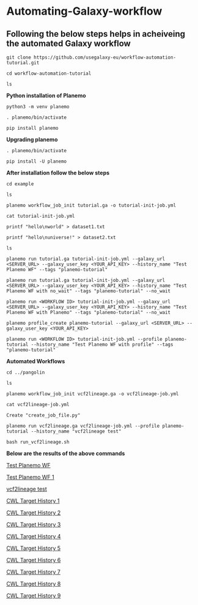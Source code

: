 # Automating-Galaxy-workflow
## Following the below steps helps in acheiveing the automated Galaxy workflow

`git clone https://github.com/usegalaxy-eu/workflow-automation-tutorial.git`

`cd workflow-automation-tutorial`

`ls`

**Python installation of Planemo**

`python3 -m venv planemo`

`. planemo/bin/activate`

`pip install planemo`

**Upgrading planemo**

`. planemo/bin/activate`

`pip install -U planemo`

**After installation follow the below steps**

`cd example`

`ls`

`planemo workflow_job_init tutorial.ga -o tutorial-init-job.yml`

`cat tutorial-init-job.yml`

`printf "hello\nworld" > dataset1.txt`

`printf "hello\nuniverse!" > dataset2.txt`

`ls`

`planemo run tutorial.ga tutorial-init-job.yml --galaxy_url <SERVER_URL> --galaxy_user_key <YOUR_API_KEY> --history_name "Test Planemo WF" --tags "planemo-tutorial"`

`planemo run tutorial.ga tutorial-init-job.yml --galaxy_url <SERVER_URL> --galaxy_user_key <YOUR_API_KEY> --history_name "Test Planemo WF with no_wait" --tags "planemo-tutorial" --no_wait`

`planemo run <WORKFLOW ID> tutorial-init-job.yml --galaxy_url <SERVER_URL> --galaxy_user_key <YOUR_API_KEY> --history_name "Test Planemo WF with Planemo" --tags "planemo-tutorial" --no_wait`

`planemo profile_create planemo-tutorial --galaxy_url <SERVER_URL> --galaxy_user_key <YOUR_API_KEY>`

`planemo run <WORKFLOW ID> tutorial-init-job.yml --profile planemo-tutorial --history_name "Test Planemo WF with profile" --tags "planemo-tutorial"`

**Automated Workflows**

`cd ../pangolin`

`ls`

`planemo workflow_job_init vcf2lineage.ga -o vcf2lineage-job.yml`

`cat vcf2lineage-job.yml`

`Create "create_job_file.py"`

`planemo run vcf2lineage.ga vcf2lineage-job.yml --profile planemo-tutorial --history_name "vcf2lineage test"`

`bash run_vcf2lineage.sh`

**Below are the results of the above commands**

[Test Planemo WF](https://usegalaxy.eu/u/deepthi_m/h/test-planemo-wf)

[Test Planemo WF 1](https://usegalaxy.eu/u/deepthi_m/h/test-planemo-wf-1)

[vcf2lineage test](https://usegalaxy.eu/u/deepthi_m/h/vcf2lineage-test)

[CWL Target History 1](https://usegalaxy.eu/u/deepthi_m/h/cwl-target-history-1)

[CWL Target History 2](https://usegalaxy.eu/u/deepthi_m/h/cwl-target-history-2)

[CWL Target History 3](https://usegalaxy.eu/u/deepthi_m/h/cwl-target-history-3)

[CWL Target History 4](https://usegalaxy.eu/u/deepthi_m/h/cwl-target-history-4)

[CWL Target History 5](https://usegalaxy.eu/u/deepthi_m/h/cwl-target-history-5)

[CWL Target History 6](https://usegalaxy.eu/u/deepthi_m/h/cwl-target-history-6)

[CWL Target History 7](https://usegalaxy.eu/u/deepthi_m/h/cwl-target-history-7)

[CWL Target History 8](https://usegalaxy.eu/u/deepthi_m/h/cwl-target-history-8)

[CWL Target History 9](https://usegalaxy.eu/u/deepthi_m/h/cwl-target-history)





